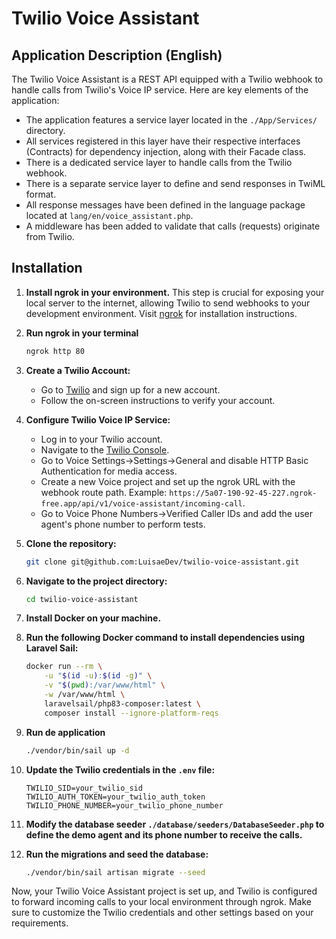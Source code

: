 # Twilio Voice Assistant

## Application Description (English)

The Twilio Voice Assistant is a REST API equipped with a Twilio webhook to handle calls from Twilio's Voice IP service.
Here are key elements of the application:

- The application features a service layer located in the `./App/Services/` directory.
- All services registered in this layer have their respective interfaces (Contracts) for dependency injection, along with their Facade class.
- There is a dedicated service layer to handle calls from the Twilio webhook.
- There is a separate service layer to define and send responses in TwiML format.
- All response messages have been defined in the language package located at `lang/en/voice_assistant.php`.
- A middleware has been added to validate that calls (requests) originate from Twilio.

## Installation

1. **Install ngrok in your environment.** This step is crucial for exposing your local server to the internet, allowing Twilio to send webhooks to your development environment. Visit [ngrok](https://ngrok.com/) for installation instructions.

2. **Run ngrok in your terminal**
    ```bash
    ngrok http 80
    ```

3. **Create a Twilio Account:**

   - Go to [Twilio](https://www.twilio.com/) and sign up for a new account.
   - Follow the on-screen instructions to verify your account.

4. **Configure Twilio Voice IP Service:**

    - Log in to your Twilio account.
    - Navigate to the [Twilio Console](https://www.twilio.com/console).
    - Go to Voice Settings->Settings->General and disable HTTP Basic Authentication for media access.
    - Create a new Voice project and set up the ngrok URL with the webhook route path. Example: `https://5a07-190-92-45-227.ngrok-free.app/api/v1/voice-assistant/incoming-call`.
    - Go to Voice Phone Numbers->Verified Caller IDs and add the user agent's phone number to perform tests.

5. **Clone the repository:**

    ```bash
    git clone git@github.com:LuisaeDev/twilio-voice-assistant.git
    ```

6. **Navigate to the project directory:**

    ```bash
    cd twilio-voice-assistant
    ```

7. **Install Docker on your machine.**

8. **Run the following Docker command to install dependencies using Laravel Sail:**

    ```bash
    docker run --rm \
        -u "$(id -u):$(id -g)" \
        -v "$(pwd):/var/www/html" \
        -w /var/www/html \
        laravelsail/php83-composer:latest \
        composer install --ignore-platform-reqs
    ```

9. **Run de application**
    ```bash
    ./vendor/bin/sail up -d
    ```

10. **Update the Twilio credentials in the `.env` file:**

    ```env
    TWILIO_SID=your_twilio_sid
    TWILIO_AUTH_TOKEN=your_twilio_auth_token
    TWILIO_PHONE_NUMBER=your_twilio_phone_number
    ```

11. **Modify the database seeder `./database/seeders/DatabaseSeeder.php` to define the demo agent and its phone number to receive the calls.**

12. **Run the migrations and seed the database:**

    ```bash
    ./vendor/bin/sail artisan migrate --seed
    ```

Now, your Twilio Voice Assistant project is set up, and Twilio is configured to forward incoming calls to your local environment through ngrok. Make sure to customize the Twilio credentials and other settings based on your requirements.
